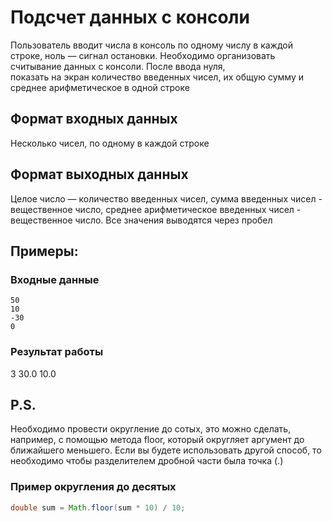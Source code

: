 # Подсчет данных с консоли
Пользователь вводит числа в консоль по одному числу 
в каждой строке, 
ноль — сигнал остановки. 
Необходимо организовать считывание данных с 
консоли. 
После ввода нуля,  
показать на экран количество введенных чисел, 
их общую сумму и среднее арифметическое в 
одной строке

## Формат входных данных
Несколько чисел, по одному в каждой строке
## Формат выходных данных
Целое число — количество введенных чисел, 
сумма введенных чисел - вещественное число,
среднее арифметическое введенных чисел - 
вещественное число. Все значения выводятся 
через пробел

## Примеры:
### Входные данные
```
50
10
-30
0 
```
### Результат работы
3 30.0 10.0

## P.S.
Необходимо провести округление до сотых, это можно сделать, например, с помощью метода floor, 
который округляет аргумент до ближайшего меньшего. Если вы будете использовать другой способ, 
то необходимо чтобы разделителем дробной части была точка (.)

### Пример округления до десятых
```java
double sum = Math.floor(sum * 10) / 10;
```
